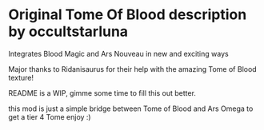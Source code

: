 # Original Tome Of Blood description by occultstarluna
 Integrates Blood Magic and Ars Nouveau in new and exciting ways
 
Major thanks to Ridanisaurus for their help with the amazing Tome of Blood texture!

README is a WIP, gimme some time to fill this out better.


this mod is just a simple bridge between Tome of Blood and Ars Omega to get a tier 4 Tome
enjoy :)

